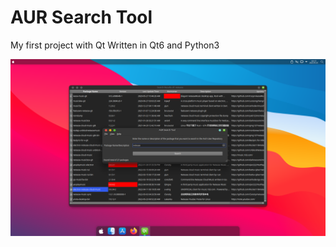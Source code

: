 # AUR Search Tool

My first project with Qt
Written in Qt6 and Python3

![screenshot0](screenshot0.png)
